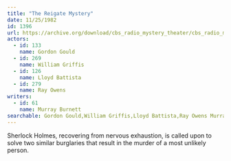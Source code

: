```yaml
---
title: "The Reigate Mystery"
date: 11/25/1982
id: 1396
url: https://archive.org/download/cbs_radio_mystery_theater/cbs_radio_mystery_theater-1351-1399.zip/cbs_radio_mystery_theater-1351-1399%2Fcbsrmt_1396_the_reigate_mystery.mp3
actors:  
  - id: 133
    name: Gordon Gould  
  - id: 269
    name: William Griffis  
  - id: 126
    name: Lloyd Battista  
  - id: 279
    name: Ray Owens
writers:  
  - id: 61
    name: Murray Burnett
searchable: Gordon Gould,William Griffis,Lloyd Battista,Ray Owens Murray Burnett
---
```

Sherlock Holmes, recovering from nervous exhaustion, is called upon to solve two similar burglaries that result in the murder of a most unlikely person.